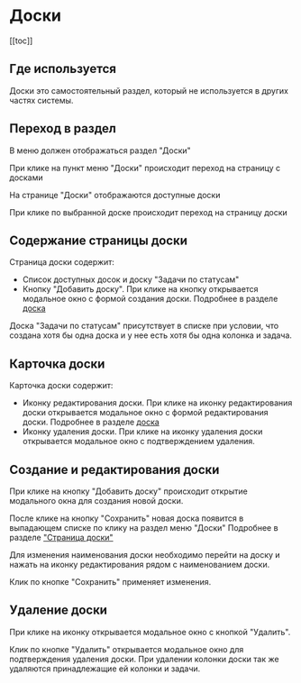 # Доски

[[toc]]

## Где используется

Доски это самостоятельный раздел, который не используется в других частях системы.

## Переход в раздел

В меню должен отображаться раздел "Доски"

При клике на пункт меню "Доски" происходит переход на страницу с досками

На странице "Доски" отображаются доступные доски

При клике по выбранной доске происходит переход на страницу доски

## Содержание страницы доски

Страница доски содержит:

- Список доступных досок и доску "Задачи по статусам"
- Кнопку "Добавить доску". При клике на кнопку открывается модальное окно с формой создания доски. Подробнее в разделе [доска](/docs/board.html)

Доска "Задачи по статусам" присутствует в списке при условии, что создана хотя бы одна доска и у нее есть хотя бы одна
колонка и задача.

## Карточка доски

Карточка доски содержит:

- Иконку редактирования доски. При клике на иконку редактирования доски открывается модальное окно с формой редактирования доски.
  Подробнее в разделе [доска](/docs/board.html)
- Иконку удаления доски. При клике на иконку удаления доски открывается модальное окно с подтверждением удаления.

## Создание и редактирования доски

При клике на кнопку "Добавить доску" происходит открытие модального окна для создания новой доски.

После клике на кнопку "Сохранить" новая доска появится в выпадающем списке по клику на раздел меню "Доски"
Подробнее в разделе ["Страница доски"](/docs/board.html)

Для изменения наименования доски необходимо перейти на доску и нажать на иконку редактирования рядом с наименованием доски.

Клик по кнопке "Сохранить" применяет изменения.

## Удаление доски

При клике на иконку открывается модальное окно с кнопкой "Удалить".

Клик по кнопке "Удалить" открывается модальное окно для подтверждения удаления доски. При удалении колонки доски так
же удаляются принадлежащие ей колонки и задачи.
